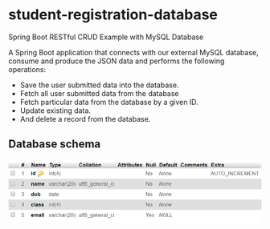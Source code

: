 # student-registration-database
Spring Boot RESTful CRUD Example with MySQL Database

A Spring Boot application that connects with our external MySQL database, consume and produce the JSON data and performs the following operations:

* Save the user submitted data into the database.
* Fetch all user submitted data from the database
* Fetch particular data from the database by a given ID.
* Update existing data.
* And delete a record from the database.

## Database schema

![Database Schema](Database_Schema.png)
